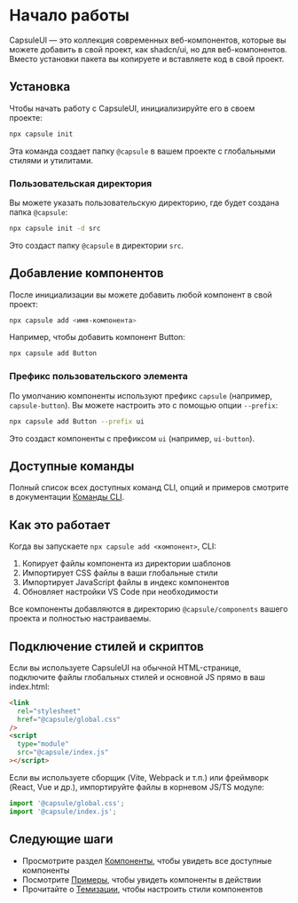 # Начало работы

CapsuleUI — это коллекция современных веб-компонентов, которые вы можете добавить в свой проект, как shadcn/ui, но для веб-компонентов. Вместо установки пакета вы копируете и вставляете код в свой проект.

## Установка

Чтобы начать работу с CapsuleUI, инициализируйте его в своем проекте:

```bash
npx capsule init
```

Эта команда создает папку `@capsule` в вашем проекте с глобальными стилями и утилитами.

### Пользовательская директория

Вы можете указать пользовательскую директорию, где будет создана папка `@capsule`:

```bash
npx capsule init -d src
```

Это создаст папку `@capsule` в директории `src`.

## Добавление компонентов

После инициализации вы можете добавить любой компонент в свой проект:

```bash
npx capsule add <имя-компонента>
```

Например, чтобы добавить компонент Button:

```bash
npx capsule add Button
```

### Префикс пользовательского элемента

По умолчанию компоненты используют префикс `capsule` (например, `capsule-button`). Вы можете настроить это с помощью опции `--prefix`:

```bash
npx capsule add Button --prefix ui
```

Это создаст компоненты с префиксом `ui` (например, `ui-button`).

## Доступные команды

Полный список всех доступных команд CLI, опций и примеров смотрите в документации [Команды CLI](/ru/cli-commands).

## Как это работает

Когда вы запускаете `npx capsule add <компонент>`, CLI:

1. Копирует файлы компонента из директории шаблонов
2. Импортирует CSS файлы в ваши глобальные стили
3. Импортирует JavaScript файлы в индекс компонентов
4. Обновляет настройки VS Code при необходимости

Все компоненты добавляются в директорию `@capsule/components` вашего проекта и полностью настраиваемы.

## Подключение стилей и скриптов

Если вы используете CapsuleUI на обычной HTML-странице, подключите файлы глобальных стилей и основной JS прямо в ваш index.html:

```html
<link
  rel="stylesheet"
  href="@capsule/global.css"
/>
<script
  type="module"
  src="@capsule/index.js"
></script>
```

Если вы используете сборщик (Vite, Webpack и т.п.) или фреймворк (React, Vue и др.), импортируйте файлы в корневом JS/TS модуле:

```js
import '@capsule/global.css';
import '@capsule/index.js';
```

## Следующие шаги

- Просмотрите раздел [Компоненты](/ru/components/button), чтобы увидеть все доступные компоненты
- Посмотрите [Примеры](/ru/examples), чтобы увидеть компоненты в действии
- Прочитайте о [Темизации](/ru/theming), чтобы настроить стили компонентов
